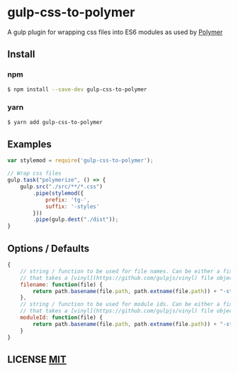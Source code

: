 # gulp-css-to-polymer

A gulp plugin for wrapping css files into ES6 modules as used by [Polymer](http://polymer-project.org)

## Install

### npm

```sh
$ npm install --save-dev gulp-css-to-polymer
```

### yarn

```sh
$ yarn add gulp-css-to-polymer
```

## Examples

```js
var stylemod = require('gulp-css-to-polymer');

// Wrap css files
gulp.task("polymerize", () => {
    gulp.src("./src/**/*.css")
        .pipe(stylemod({
            prefix: 'tg-',
            suffix: '-styles'
        }))
        .pipe(gulp.dest("./dist"));
}

```

## Options / Defaults

```js
{
    // string / function to be used for file names. Can be either a fixed string or a function
    // that takes a [vinyl](https://github.com/gulpjs/vinyl) file object and returns a string
    filename: function(file) {
        return path.basename(file.path, path.extname(file.path)) + "-styles";
    },
    // string / function to be used for module ids. Can be either a fixed string or a function
    // that takes a [vinyl](https://github.com/gulpjs/vinyl) file object and returns a string
    moduleId: function(file) {
        return path.basename(file.path, path.extname(file.path)) + "-styles";
    }
}
```

## LICENSE [MIT](LICENSE)

